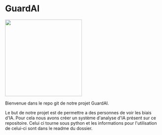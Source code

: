 # GuardAI

<img src="https://cdn.discordapp.com/attachments/1089865050954674297/1198945954859077672/image_1.png?ex=65c0c06e&is=65ae4b6e&hm=44c9f36b14b4afd89ca7ecbedf8cf6114faf6619e47100e28b4b4563e76959cc&" width=250px height=250px >

Bienvenue dans le repo git de notre projet GuardAI.

Le but de notre projet est de permettre a des personnes de voir les biais d'IA. Pour cela nous avons créer un système d'analyse d'IA présent sur ce repositoire. Celui ci tourne sous python et les informations pour l'utilisation de celui-ci sont dans le readme du dossier.
